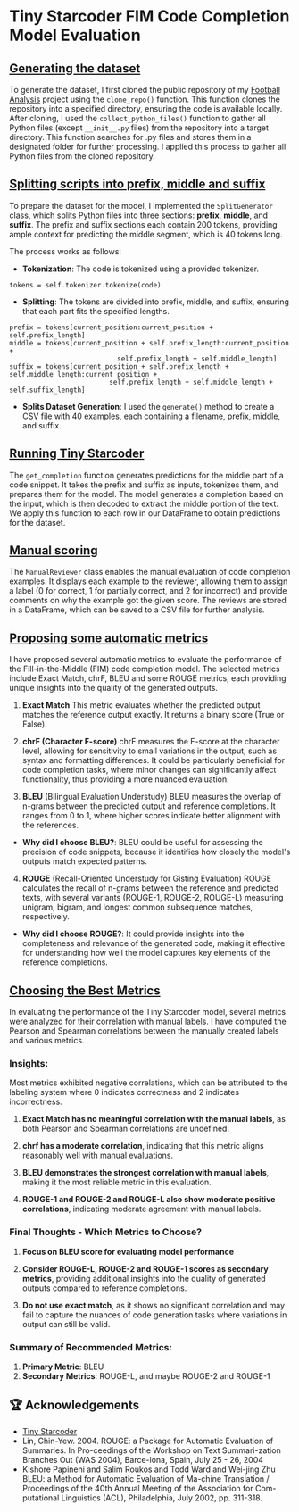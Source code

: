 # Tiny Starcoder FIM Code Completion Model Evaluation

## [Generating the dataset](data_fetcher.py)
To generate the dataset, I first cloned the public repository of my [Football Analysis]("https://github.com/mradovic38/football_analysis") project using the `clone_repo()` function. This function clones the repository into a specified directory, ensuring the code is available locally. After cloning, I used the `collect_python_files()` function to gather all Python files (except `__init__.py` files) from the repository into a target directory. This function searches for .py files and stores them in a designated folder for further processing. I applied this process to gather all Python files from the cloned repository.

## [Splitting scripts into prefix, middle and suffix](split_generator.py)
To prepare the dataset for the model, I implemented the `SplitGenerator` class, which splits Python files into three sections: **prefix**, **middle**, and **suffix**. The prefix and suffix sections each contain 200 tokens, providing ample context for predicting the middle segment, which is 40 tokens long. 

The process works as follows:
- **Tokenization**: The code is tokenized using a provided tokenizer.
```
tokens = self.tokenizer.tokenize(code)
```
- **Splitting**: The tokens are divided into prefix, middle, and suffix, ensuring that each part fits the specified lengths.
```
prefix = tokens[current_position:current_position + self.prefix_length]
middle = tokens[current_position + self.prefix_length:current_position +
                           self.prefix_length + self.middle_length]
suffix = tokens[current_position + self.prefix_length + self.middle_length:current_position +
                         self.prefix_length + self.middle_length + self.suffix_length]
```
- **Splits Dataset Generation**: I used the `generate()` method to create a CSV file with 40 examples, each containing a filename, prefix, middle, and suffix.

## [Running Tiny Starcoder](tiny_starcoder_evaluation.ipynb)
The `get_completion` function generates predictions for the middle part of a code snippet. It takes the prefix and suffix as inputs, tokenizes them, and prepares them for the model. The model generates a completion based on the input, which is then decoded to extract the middle portion of the text.
We apply this function to each row in our DataFrame to obtain predictions for the dataset.

## [Manual scoring](manual_reviewer.py)
The `ManualReviewer` class enables the manual evaluation of code completion examples. It displays each example to the reviewer, allowing them to assign a label (0 for correct, 1 for partially correct, and 2 for incorrect) and provide comments on why the example got the given score. The reviews are stored in a DataFrame, which can be saved to a CSV file for further analysis.

## [Proposing some automatic metrics](tiny_starcoder_evaluation.ipynb)
I have proposed several automatic metrics to evaluate the performance of the Fill-in-the-Middle (FIM) code completion model. The selected metrics include Exact Match, chrF, BLEU and some ROUGE metrics, each providing unique insights into the quality of the generated outputs.

1. **Exact Match**
This metric evaluates whether the predicted output matches the reference output exactly. It returns a binary score (True or False).

2. **chrF (Character F-score)**
chrF measures the F-score at the character level, allowing for sensitivity to small variations in the output, such as syntax and formatting differences. It could be particularly beneficial for code completion tasks, where minor changes can significantly affect functionality, thus providing a more nuanced evaluation.

3. **BLEU** (Bilingual Evaluation Understudy)
BLEU measures the overlap of n-grams between the predicted output and reference completions. It ranges from 0 to 1, where higher scores indicate better alignment with the references.
 - **Why did I choose BLEU?**: BLEU could be useful for assessing the precision of code snippets, because it identifies how closely the model's outputs match expected patterns.

4. **ROUGE** (Recall-Oriented Understudy for Gisting Evaluation)
ROUGE calculates the recall of n-grams between the reference and predicted texts, with several variants (ROUGE-1, ROUGE-2, ROUGE-L) measuring unigram, bigram, and longest common subsequence matches, respectively.
 - **Why did I choose ROUGE?**: It could provide insights into the completeness and relevance of the generated code, making it effective for understanding how well the model captures key elements of the reference completions.

## [Choosing the Best Metrics](tiny_starcoder_evaluation.ipynb)
In evaluating the performance of the Tiny Starcoder model, several metrics were analyzed for their correlation with manual labels. I have computed the Pearson and Spearman correlations between the manually created labels and various metrics.
### Insights:
Most metrics exhibited negative correlations, which can be attributed to the labeling system where 0 indicates correctness and 2 indicates incorrectness.
1. **Exact Match has no meaningful correlation with the manual labels**, as both Pearson and Spearman correlations are undefined.

2. **chrf has a moderate correlation**, indicating that this metric aligns reasonably well with manual evaluations.

3. **BLEU demonstrates the strongest correlation with manual labels**, making it the most reliable metric in this evaluation.

4. **ROUGE-1 and ROUGE-2 and ROUGE-L also show moderate positive correlations**, indicating moderate agreement with manual labels.

### Final Thoughts - Which Metrics to Choose?
1. **Focus on BLEU score for evaluating model performance**

2. **Consider ROUGE-L, ROUGE-2 and ROUGE-1 scores as secondary metrics**, providing additional insights into the quality of generated outputs compared to reference completions.

3. **Do not use exact match**, as it shows no significant correlation and may fail to capture the nuances of code generation tasks where variations in output can still be valid.

### Summary of Recommended Metrics:
1. **Primary Metric**: BLEU
2. **Secondary Metrics**: ROUGE-L, and maybe ROUGE-2 and ROUGE-1

## 🏆 Acknowledgements
* [Tiny Starcoder](https://huggingface.co/bigcode/tiny_starcoder_py)
* Lin, Chin-Yew. 2004. ROUGE: a Package for Automatic Evaluation of Summaries. In Pro-ceedings of the Workshop on Text Summari-zation  Branches  Out  (WAS  2004),  Barce-lona, Spain, July 25 - 26, 2004
* Kishore  Papineni  and  Salim  Roukos  and Todd  Ward  and  Wei-jing  Zhu  BLEU:  a Method  for  Automatic  Evaluation  of  Ma-chine Translation /  Proceedings of the 40th Annual Meeting of the Association for Com-putational  Linguistics  (ACL),  Philadelphia, July 2002, pp. 311-318.
